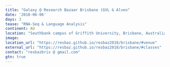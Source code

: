 ```yaml
---
title: "Galaxy @ Research Bazaar Brisbane (GVL & Alveo"
date: '2018-06-06'
days: 3
tease: "RNA-Seq & Language Analysis"
continent: AU
location: "Southbank campus of Griffith University, Brisbane, Australia"
image: 
location_url: "https://resbaz.github.io/resbaz2018/brisbane/#venue"
external_url: "https://resbaz.github.io/resbaz2018/brisbane/#classes"
contact: "resbazbris @ gmail.com"
gtn: true
---
```

